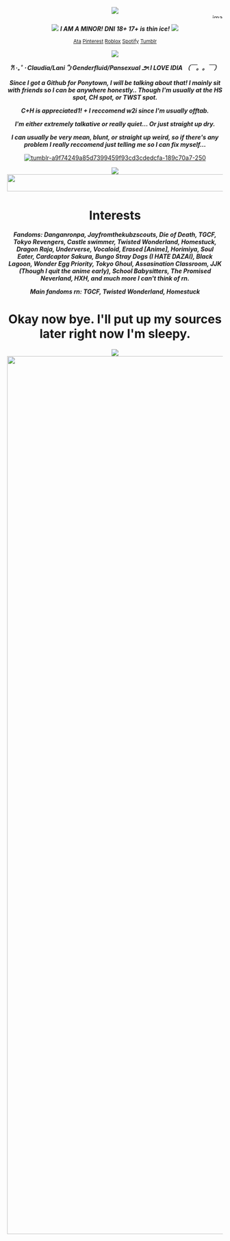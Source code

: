 <div align="center">
 
<img src="https://i.ibb.co/xtQthv2v/tumblr-300cbaa1e57d5a369b2a71c3ea996fe4-86689880-1280.png">

<img width="1000" height="10" alt="image" src="https://github.com/user-attachments/assets/02477e8e-e5ab-4edf-897a-c1c8174f03af" />

<img src="https://i.ibb.co/tpq0BXz8/tumblr-22ae5e42e9b238a5310d69571ccc4d46-17a4444d-75.png"> ***I AM A MINOR! DNI 18+ 17+ is thin ice!*** <img src="https://i.ibb.co/tpq0BXz8/tumblr-22ae5e42e9b238a5310d69571ccc4d46-17a4444d-75.png">

<sub>[Ata](https://chickenbootyweezer.atabook.org/)
[Pinterest](https://www.pinterest.com/Davestridersjuice/) 
[Roblox](https://www.roblox.com/users/3939267694/profile) 
[Spotify](https://open.spotify.com/user/31374auufhmdwvnklou5a3aykoa4?si=fc4de630f88a49cf) 
[Tumblr](https://www.tumblr.com/davestridersjuice)

![](https://komarev.com/ghpvc/?username=Davestridersjuice&color=ADD8E6&label=Cuties^3^)  

***𐙚 ‧₊˚ ⋅ Claudia/Lani ՞𐦯  Genderfluid/Pansexual ౨ৎ I LOVE IDIA （￣。。￣）***

***Since I got a Github for Ponytown, I will be talking about that! I mainly sit with friends so I can be anywhere honestly.. Though I'm usually at the HS spot, CH spot, or TWST spot.***

***C+H is appreciated1! + I reccomend w2i since I'm usually offtab.***

***I'm either extremely talkative or really quiet... Or just straight up dry.***

***I can usually be very mean, blunt, or straight up weird, so if there's any problem I really reccomend just telling me so I can fix myself...***

<a href="https://imgbb.com/"><img src="https://i.ibb.co/9H2w5ht7/tumblr-a9f74249a85d7399459f93cd3cdedcfa-189c70a7-250.webp" alt="tumblr-a9f74249a85d7399459f93cd3cdedcfa-189c70a7-250" border="0" /></a>

<img src="https://i.ibb.co/d0tWXZjF/tumblr-b1cb91310533f444457c5aafa0cf3adb-bf15d231-640.webp">
<img width="1080" height="40" alt="image" src="https://github.com/user-attachments/assets/8b29693f-3b95-4fe0-bee3-e240b315354a" />

# Interests

***Fandoms: Danganronpa, Jayfromthekubzscouts, Die of Death, TGCF, Tokyo Revengers, Castle swimmer, Twisted Wonderland, Homestuck, Dragon Raja, Underverse, Vocaloid, Erased [Anime], Horimiya, Soul Eater, Cardcaptor Sakura, Bungo Stray Dogs (I HATE DAZAI), Black Lagoon, Wonder Egg Priority, Tokyo Ghoul, Assasination Classroom, JJK (Though I quit the anime early), School Babysitters, The Promised Neverland, HXH, and much more I can't think of rn.***

***Main fandoms rn: TGCF, Twisted Wonderland, Homestuck***

# Okay now bye. I'll put up my sources later right now I'm sleepy. 

 <img src="https://i.ibb.co/bMK2M23G/tumblr-ae0c59e885e6072b5d77faa32dc67d41-5ee9db3d-500.gif"> 

<img width="2048" height="2048" alt="image" src="https://github.com/user-attachments/assets/a7c12b43-5e6b-4af3-90fd-217ddb51d172" />



<!--
**Davestridersjuice/Davestridersjuice** is a ✨ _special_ ✨ repository because its `README.md` (this file) appears on your GitHub profile.

Here are some ideas to get you started:

- 🔭 I’m currently working on ...
- 🌱 I’m currently learning ...
- 👯 I’m looking to collaborate on ...
- 🤔 I’m looking for help with ...
- 💬 Ask me about ...
- 📫 How to reach me: ...
- 😄 Pronouns: ...
- ⚡ Fun fact: ...
-->
